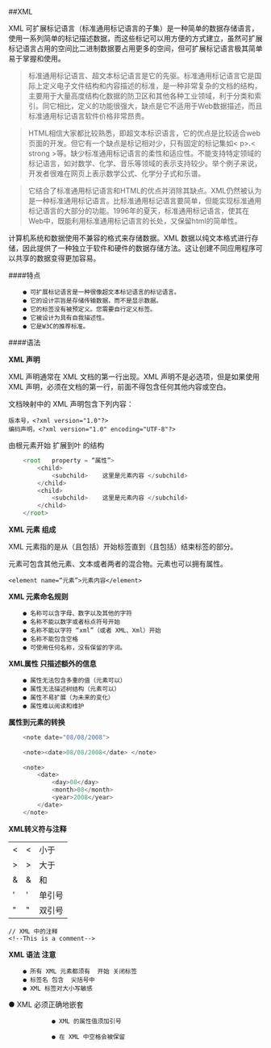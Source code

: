 ##XML

XML 可扩展标记语言（标准通用标记语言的子集）是一种简单的数据存储语言，使用一系列简单的标记描述数据，而这些标记可以用方便的方式建立，虽然可扩展标记语言占用的空间比二进制数据要占用更多的空间，但可扩展标记语言极其简单易于掌握和使用。

>标准通用标记语言、超文本标记语言是它的先驱。标准通用标记语言它是国际上定义电子文件结构和内容描述的标准，是一种非常复杂的文档的结构，主要用于大量高度结构化数据的防卫区和其他各种工业领域，利于分类和索引。同它相比，定义的功能很强大，缺点是它不适用于Web数据描述，而且标准通用标记语言软件价格非常昂贵。 

>HTML相信大家都比较熟悉，即超文本标识语言，它的优点是比较适合web页面的开发。但它有一个缺点是标记相对少，只有固定的标记集如< p>.< strong >等。缺少标准通用标记语言的柔性和适应性。不能支持特定领域的标记语言，如对数学、化学、音乐等领域的表示支持较少。举个例子来说，开发者很难在网页上表示数学公式、化学分子式和乐谱。

>它结合了标准通用标记语言和HTML的优点并消除其缺点。XML仍然被认为是一种标准通用标记语言。比标准通用标记语言要简单，但能实现标准通用标记语言的大部分的功能。1996年的夏天，标准通用标记语言，使其在Web中，既能利用标准通用标记语言的长处，又保留html的简单性。


计算机系统和数据使用不兼容的格式来存储数据。XML 数据以纯文本格式进行存储，因此提供了一种独立于软件和硬件的数据存储方法。这让创建不同应用程序可以共享的数据变得更加容易。


####特点

        ● 可扩展标记语言是一种很像超文本标记语言的标记语言。
        ● 它的设计宗旨是存储传输数据，而不是显示数据。
        ● 它的标签没有被预定义。您需要自行定义标签。
        ● 它被设计为具有自我描述性。
        ● 它是W3C的推荐标准。
    
    
####语法

**XML 声明**

XML 声明通常在 XML 文档的第一行出现。XML 声明不是必选项，但是如果使用 XML 声明，必须在文档的第一行，前面不得包含任何其他内容或空白。

文档映射中的 XML 声明包含下列内容：

    版本号，<?xml version="1.0"?>
    编码声明，<?xml version="1.0" encoding="UTF-8"?>


由根元素开始 扩展到叶 的结构

```javascript
    <root   property = “属性”>
        <child>
            <subchild>    这里是元素内容 </subchild>
        </child>
        <child>
            <subchild>    这里是元素内容 </subchild>
        </child>
    </root>
```

**XML 元素 组成**

XML 元素指的是从（且包括）开始标签直到（且包括）结束标签的部分。

元素可包含其他元素、文本或者两者的混合物。元素也可以拥有属性。

    <element name=“元素”>元素内容</element>


**XML 元素命名规则**

        ● 名称可以含字母、数字以及其他的字符
        ● 名称不能以数字或者标点符号开始
        ● 名称不能以字符 “xml”（或者 XML、Xml）开始
        ● 名称不能包含空格
        ● 可使用任何名称，没有保留的字词。


**XML属性 只描述额外的信息**


        ● 属性无法包含多重的值（元素可以）
        ● 属性无法描述树结构（元素可以）
        ● 属性不易扩展（为未来的变化）
        ● 属性难以阅读和维护


**属性到元素的转换**

```javascript
    <note date="08/08/2008">
    
    <note><date>08/08/2008</date> </note>
    
    <note>
        <date>
            <day>08</day>
            <month>08</month>
            <year>2008</year>
        </date>
    </note>
```

**XML转义符与注释**

||||
|:--|:--|:--|
|&lt;|<|小于|
|&gt;|>|大于|
|&amp;|&|和|
|&apos;|'|单引号|
|&quot;|"|双引号|

    // XML 中的注释
    <!--This is a comment-->

**XML 语法 注意**


        ● 所有 XML 元素都须有  开始 关闭标签
        ● 标签名 包含  尖括号中
        ● XML 标签对大小写敏感

                ● XML 必须正确地嵌套
                
                ● XML 的属性值须加引号
                
                ● 在 XML 中空格会被保留




